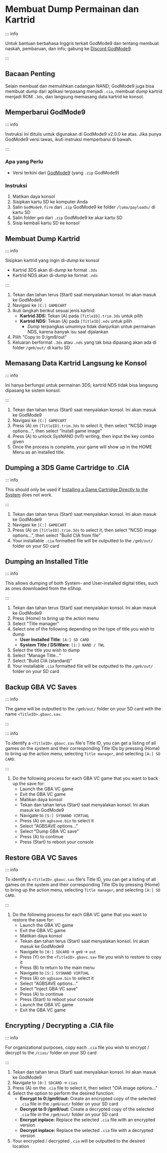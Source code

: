 # Membuat Dump Permainan dan Kartrid

::: info

Untuk bantuan berbahasa Inggris terkait GodMode9 dan tentang membuat naskah, pembaruan, dan info; gabung ke [Discord GodMode9](https://discord.gg/BRcbvtFxX4).

:::

## Bacaan Penting

Selain membuat dan memulihkan cadangan NAND; GodMode9 juga bisa membuat _dump_ dari aplikasi terpasang menjadi `.cia`, membuat _dump_ kartrid menjadi ROM `.3ds`, dan langsung memasang data kartrid ke konsol.

## Memperbarui GodMode9

::: info

Instruksi ini ditulis untuk digunakan di GodMode9 v2.0.0 ke atas. Jika punya GodMode9 versi lawas, ikuti instruksi memperbarui di bawah.

:::

### Apa yang Perlu

- Versi terkini dari [GodMode9](https://github.com/d0k3/GodMode9/releases/latest) (yang `.zip` GodMode9)

### Instruksi

1. Matikan daya konsol
2. Sisipkan kartu SD ke komputer Anda
3. Salin `GodMode9.firm` dari `.zip` GodMode9 ke folder `/luma/payloads/` di kartu SD
4. Salin folder `gm9` dari `.zip` GodMode9 ke akar kartu SD
5. Sisip kembali kartu SD ke konsol

## Membuat Dump Kartrid

::: info

Sisipkan kartrid yang ingin di-_dump_ ke konsol

- Kartrid 3DS akan di-_dump_ ke format `.3ds`
- Kartrid NDS akan di-_dump_ ke format `.nds`

:::

1. Tekan dan tahan terus (Start) saat menyalakan konsol. Ini akan masuk ke GodMode9
2. Navigasi ke `[C:] GAMECART`
3. Ikuti langkah berikut sesuai jenis kartrid:
   - **Kartrid 3DS:** Tekan (A) pada `[TitleID].trim.3ds` untuk pilih
   - **Kartrid NDS:** Tekan (A) pada `[TitleID].nds` untuk pilih
     - _Dump_ terpangkas umumnya tidak dianjurkan untuk permainan NDS, karena banyak isu saat dijalankan
4. Pilih "Copy to 0:/gm9/out"
5. Keluaran berformat `.3ds` atau `.nds` yang tak bisa dipasang akan ada di folder `/gm9/out/` di kartu SD

## Memasang Data Kartrid Langsung ke Konsol

::: info

Ini hanya berfungsi untuk permainan 3DS; kartrid NDS tidak bisa langsung dipasang ke sistem konsol.

:::

1. Tekan dan tahan terus (Start) saat menyalakan konsol. Ini akan masuk ke GodMode9
2. Navigasi ke `[C:] GAMECART`
3. Press (A) on `[TitleID].trim.3ds` to select it, then select "NCSD image options...", then select "Install game image"
4. Press (A) to unlock SysNAND (lvl1) writing, then input the key combo given
5. Once the process is complete, your game will show up in the HOME Menu as an installed title.

## Dumping a 3DS Game Cartridge to .CIA

::: info

This should only be used if [Installing a Game Cartridge Directly to the System](#installing-a-game-cartridge-directly-to-the-system) does not work.

:::

1. Tekan dan tahan terus (Start) saat menyalakan konsol. Ini akan masuk ke GodMode9
2. Navigasi ke `[C:] GAMECART`
3. Press (A) on `[TitleID].trim.3ds` to select it, then select "NCSD image options...", then select "Build CIA from file"
4. Your installable `.cia` formatted file will be outputted to the `/gm9/out/` folder on your SD card

## Dumping an Installed Title

::: info

This allows dumping of both System- and User-installed digital titles, such as ones downloaded from the eShop.

:::

1. Tekan dan tahan terus (Start) saat menyalakan konsol. Ini akan masuk ke GodMode9
2. Press (Home) to bring up the action menu
3. Select "Title manager"
4. Select one of the following depending on the type of title you wish to dump
   - **User Installed Title**: `[A:] SD CARD`
   - **System Title / DSiWare**: `[1:] NAND / TWL`
5. Select the title you wish to dump
6. Select "Manage Title..."
7. Select "Build CIA (standard)"
8. Your installable `.cia` formatted file will be outputted to the `/gm9/out/` folder on your SD card

## Backup GBA VC Saves

::: info

The game will be outputted to the `/gm9/out/` folder on your SD card with the name `<TitleID>.gbavc.sav`.

:::

::: info

To identify a `<TitleID>.gbavc.sav` file's Title ID, you can get a listing of all games on the system and their corresponding Title IDs by pressing (Home) to bring up the action menu, selecting `Title manager`, and selecting `[A:] SD CARD`.

:::

1. Do the following process for each GBA VC game that you want to back up the save for:
   - Launch the GBA VC game
   - Exit the GBA VC game
   - Matikan daya konsol
   - Tekan dan tahan terus (Start) saat menyalakan konsol. Ini akan masuk ke GodMode9
   - Navigate to `[S:] SYSNAND VIRTUAL`
   - Press (A) on `agbsave.bin` to select it
   - Select "AGBSAVE options..."
   - Select "Dump GBA VC save"
   - Press (A) to continue
   - Press (Start) to reboot your console

## Restore GBA VC Saves

::: info

To identify a `<TitleID>.gbavc.sav` file's Title ID, you can get a listing of all games on the system and their corresponding Title IDs by pressing (Home) to bring up the action menu, selecting `Title manager`, and selecting `[A:] SD CARD`.

:::

1. Do the following process for each GBA VC game that you want to restore the save for:
   - Launch the GBA VC game
   - Exit the GBA VC game
   - Matikan daya konsol
   - Tekan dan tahan terus (Start) saat menyalakan konsol. Ini akan masuk ke GodMode9
   - Navigate to `[0:] SDCARD` -> `gm9` -> `out`
   - Press (Y) on the `<TitleID>.gbavc.sav` file you wish to restore to copy it
   - Press (B) to return to the main menu
   - Navigate to `[S:] SYSNAND VIRTUAL`
   - Press (A) on `agbsave.bin` to select it
   - Select "AGBSAVE options..."
   - Select "Inject GBA VC save"
   - Press (A) to continue
   - Press (Start) to reboot your console
   - Launch the GBA VC game
   - Exit the GBA VC game

## Encrypting / Decrypting a .CIA file

::: info

For organizational purposes, copy each `.cia` file you wish to encrypt / decrypt to the `/cias/` folder on your SD card

:::

1. Tekan dan tahan terus (Start) saat menyalakan konsol. Ini akan masuk ke GodMode9
2. Navigate to `[0:] SDCARD` -> `cias`
3. Press (A) on the `.cia` file to select it, then select "CIA image options..."
4. Select the option to perform the desired function:
   - **Encrypt to 0:/gm9/out:** Create an encrypted copy of the selected `.cia` file in the `/gm9/out/` folder on your SD card
   - **Decrypt to 0:/gm9/out:** Create a decrypted copy of the selected `.cia` file in the `/gm9/out/` folder on your SD card
   - **Encrypt inplace:** Replace the selected `.cia` file with an encrypted version
   - **Decrypt inplace:** Replace the selected `.cia` file with a decrypted version
5. Your encrypted / decrypted `.cia` will be outputted to the desired location
